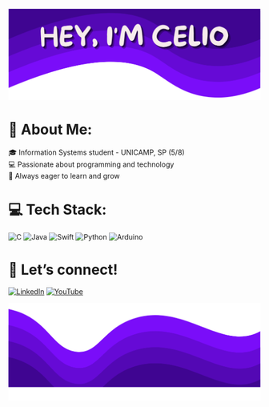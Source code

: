 ![alt text](./imgs/top.png)

# 💫  About Me:
🎓 Information Systems student - UNICAMP, SP (5/8)<br>
💻 Passionate about programming and technology<br>
🚀 Always eager to learn and grow<br>

# 💻 Tech Stack:
![C](https://img.shields.io/badge/c-%2300599C.svg?style=plastic&logo=c&logoColor=white) ![Java](https://img.shields.io/badge/java-%23ED8B00.svg?style=plastic&logo=openjdk&logoColor=white) ![Swift](https://img.shields.io/badge/swift-F54A2A?style=plastic&logo=swift&logoColor=white) ![Python](https://img.shields.io/badge/python-3670A0?style=plastic&logo=python&logoColor=ffdd54) ![Arduino](https://img.shields.io/badge/-Arduino-00979D?style=plastic&logo=Arduino&logoColor=white)

# 🔗 Let’s connect!
[![LinkedIn](https://img.shields.io/badge/LinkedIn-%230077B5.svg?logo=linkedin&logoColor=white)](https://linkedin.com/in/celiobenhami) [![YouTube](https://img.shields.io/badge/YouTube-%23FF0000.svg?logo=YouTube&logoColor=white)](https://youtube.com/@celiobenhami) 

![alt text](./imgs/bottom.png)